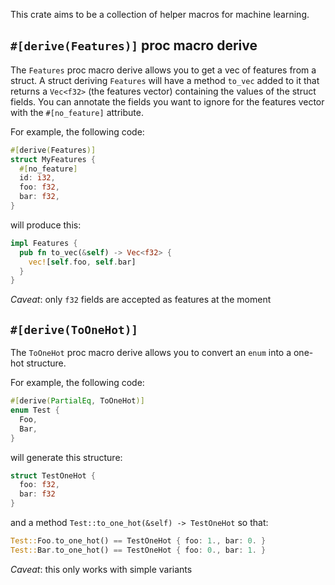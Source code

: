 This crate aims to be a collection of helper macros for machine learning.

## `#[derive(Features)]` proc macro derive

The `Features` proc macro derive allows you to get a vec of features from a struct.
A struct deriving `Features` will have a method `to_vec` added to it that returns a `Vec<f32>` (the features vector) containing the values of the struct fields.
You can annotate the fields you want to ignore for the features vector with the `#[no_feature]` attribute.

For example, the following code:

```rust
#[derive(Features)]
struct MyFeatures {
  #[no_feature]
  id: i32,
  foo: f32,
  bar: f32,
}
```

will produce this:

```rust
impl Features {
  pub fn to_vec(&self) -> Vec<f32> {
    vec![self.foo, self.bar]
  }
}
```

*Caveat*: only `f32` fields are accepted as features at the moment

## `#[derive(ToOneHot)]`

The `ToOneHot` proc macro derive allows you to convert an `enum` into a one-hot structure.

For example, the following code:

```rust
#[derive(PartialEq, ToOneHot)]
enum Test {
  Foo,
  Bar,
}
```

will generate this structure:

```rust
struct TestOneHot {
  foo: f32,
  bar: f32
}
```

and a method `Test::to_one_hot(&self) -> TestOneHot` so that:

```rust
Test::Foo.to_one_hot() == TestOneHot { foo: 1., bar: 0. }
Test::Bar.to_one_hot() == TestOneHot { foo: 0., bar: 1. }
```

*Caveat*: this only works with simple variants
